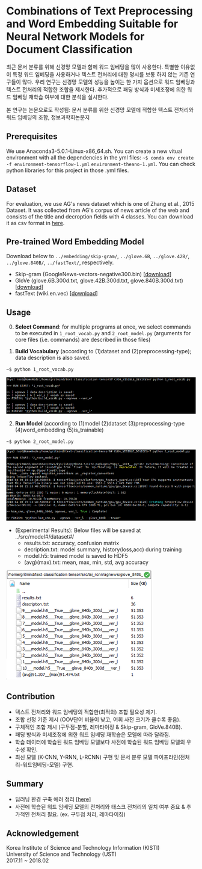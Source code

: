 # Combinations of Text Preprocessing and Word Embedding Suitable for Neural Network Models for Document Classification 

최근 문서 분류를 위해 신경망 모델과 함께 워드 임베딩을 많이 사용한다. 특별한 이유없이 특정 워드 임베딩을 사용하거나 텍스트 전처리에 대한 명시를 보통 하지 않는 기존 연구들이 많다. 우리 연구는 신경망 모델의 성능을 높이는 한 가지 옵션으로 워드 임베딩과  텍스트 전처리의 적합한 조합을 제시한다. 추가적으로 패딩 방식과 미세조정에 의한 워드 임베딩 재학습 여부에 대한 분석을 실시한다.

본 연구는 논문으로도 작성됨: 문서 분류를 위한 신경망 모델에 적합한 텍스트 전처리와 워드 임베딩의 조합, 정보과학회논문지


## Prerequisites
We use Anaconda3-5.0.1-Linux-x86_64.sh. You can create a new vitual environment with all the dependencies in the yml files: 
`~$ conda env create -f environment-tensorflow-1.yml`  `environment-theano-1.yml`. You can check python libraries for this project in those .yml files.

## Dataset
For evaluation, we use AG's news dataset which is one of Zhang et al., 2015 Dataset. It was collected from AG's corpus of news article of the web and consists of the title and decroption fields with 4 classes. You can download it as csv format in [here](https://drive.google.com/open?id=1XbrUZk3_PFVEp7zkZVrNgnRRlXKgNWt3). 

## Pre-trained Word Embedding Model
Download below to `../embedding/skip-gram/`, `../glove.6B`, `../glove.42B/`, `../glove.840B/`, `../fastText/`, respectively. 
* Skip-gram (GoogleNews-vectors-negative300.bin) [[download](https://code.google.com/archive/p/word2vec/)]
* GloVe (glove.6B.300d.txt, glove.42B.300d.txt, glove.840B.300d.txt) [[download](https://nlp.stanford.edu/projects/glove/)]
* fastText (wiki.en.vec) [[download](https://fasttext.cc/docs/en/pretrained-vectors.html)]


## Usage

0. **Select Command**: for multiple programs at once, we select commands to be executed in `1_root_vocab.py` and `2_root_model.py` (arguments for core files (i.e. commands) are described in those files)

1. **Build Vocabulary** (according to (1)dataset and (2)preprocessing-type); data description is also saved.
```
~$ python 1_root_vocab.py
```
![](/assets/1_root_vocab2.PNG)

2. **Run Model** (according to (1)model (2)dataset (3)preprocessing-type (4)word_embedding (5)is_trainable) 
```
~$ python 2_root_model.py
```
![](/assets/2_root_model2.PNG)

* (Experimental Results): Below files will be saved at ../src/model#/dataset#/ 
   * results.txt: accuracy, confusion matrix
   * decription.txt: model summary, history(loss,acc) during training
   * model.h5: trained model is saved to HDF5
   * (avg)(max).txt: mean, max, min, std, avg accuracy 

![](/assets/3_result.PNG)


## Contribution
* 텍스트 전처리와 워드 임베딩의 적합한(최적의) 조합 필요성 제기.
* 조합 선정 기준 제시 (OOV단어 비율이 낮고, 어휘 사전 크기가 클수록 좋음). 
* 구체적인 조합 제시 (구두점-분할, 레마타이징 & Skip-gram, GloVe.840B).
* 패딩 방식과 미세조정에 의한 워드 임베딩 재학습은 모델에 따라 달라짐.
* 학습 데이터에 학습된 워드 임베딩 모델보다 사전에 학습된 워드 임베딩 모델의 우수성 확인.
* 최신 모델 (K-CNN, Y-RNN, L-RCNN) 구현 및 문서 분류 모델 파이프라인(전처리-워드임베딩-모델) 구현.

## Summary
* 딥러닝 환경 구축 에러 정리 [[here](https://github.com/gritmind/suitable-combination/blob/master/assets/2018-01-30-Error-Messages.md)]
* 사전에 학습된 워드 임베딩 모델의 전처리와 태스크 전처리의 일치 여부 중요 & 추가적인 전처리 필요. (ex. 구두점 처리, 레마타이징)




## Acknowledgement
Korea Institute of Science and Technology Information (KISTI) <br>
University of Science and Technology (UST) <br>
2017.11 ~ 2018.02
